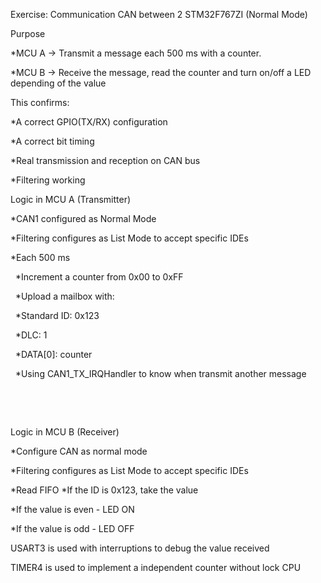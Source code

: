 Exercise: Communication CAN between 2 STM32F767ZI (Normal Mode)



Purpose 



\*MCU A -> Transmit a message each 500 ms with a counter.

\*MCU B -> Receive the message, read the counter and turn on/off a LED depending of the value



This confirms:



\*A correct GPIO(TX/RX) configuration

\*A correct bit timing

\*Real transmission and reception on CAN bus 

\*Filtering working



Logic in MCU A (Transmitter)

\*CAN1 configured as Normal Mode

\*Filtering configures as List Mode to accept specific IDEs

\*Each 500 ms 

&nbsp; \*Increment a counter from 0x00 to 0xFF

&nbsp; \*Upload a mailbox with:

&nbsp;   \*Standard ID: 0x123

&nbsp;   \*DLC: 1

&nbsp;   \*DATA\[0]: counter 

&nbsp; \*Using CAN1\_TX\_IRQHandler to know when transmit another message



&nbsp;

&nbsp; 

Logic in MCU B (Receiver)

\*Configure CAN as normal mode

\*Filtering configures as List Mode to accept specific IDEs

\*Read FIFO
\*If the ID is 0x123, take the value

\*If the value is even - LED ON

\*If the value is odd - LED OFF 





USART3 is used with interruptions to debug the value received

TIMER4 is used to implement a independent counter without lock CPU

